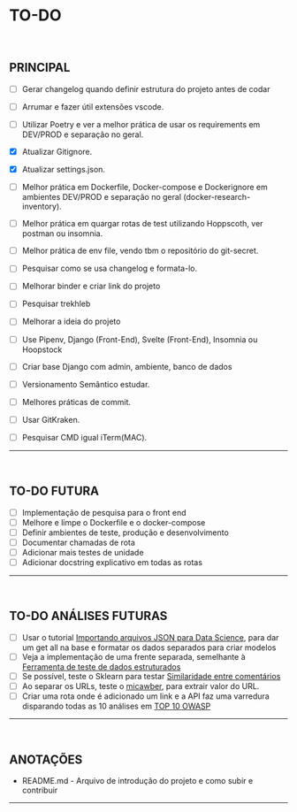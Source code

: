 # TO-DO 

&nbsp;

## PRINCIPAL

- [ ] Gerar changelog quando definir estrutura do projeto antes de codar
- [ ] Arrumar e fazer útil extensões vscode.

- [ ] Utilizar Poetry e ver a melhor prática de usar os requirements em DEV/PROD e separação no geral.
- [x] Atualizar Gitignore.
- [x] Atualizar settings.json.
- [ ] Melhor prática em Dockerfile, Docker-compose e Dockerignore em ambientes DEV/PROD e separação no geral (docker-research-inventory).
- [ ] Melhor prática em quargar rotas de test utilizando Hoppscoth, ver postman ou insomnia.
- [ ] Melhor prática de env file, vendo tbm o repositório do git-secret.
- [ ] Pesquisar como se usa changelog e formata-lo.
- [ ] Melhorar binder e criar link do projeto
- [ ] Pesquisar trekhleb
- [ ] Melhorar a ideia do projeto
- [ ] Use Pipenv, Django (Front-End), Svelte (Front-End), Insomnia ou Hoopstock
- [ ] Criar base Django com admin, ambiente, banco de dados

- [ ] Versionamento Semântico estudar.
- [ ] Melhores práticas de commit.
- [ ] Usar GitKraken.
- [ ] Pesquisar CMD igual iTerm(MAC).

***
&nbsp;

## TO-DO FUTURA

- [ ] Implementação de pesquisa para o front end
- [ ] Melhore e limpe o Dockerfile e o docker-compose
- [ ] Definir ambientes de teste, produção e desenvolvimento
- [ ] Documentar chamadas de rota
- [ ] Adicionar mais testes de unidade
- [ ] Adicionar docstring explicativo em todas as rotas

***
&nbsp;

## TO-DO ANÁLISES FUTURAS

- [ ] Usar o tutorial [Importando arquivos JSON para Data Science](https://towardsdatascience.com/lots-of-json-29873d3abfdf), para dar um get all na base e formatar os dados separados para criar modelos
- [ ] Veja a implementação de uma frente separada, semelhante à [Ferramenta de teste de dados estruturados](https://search.google.com/structured-data/testing-tool)
- [ ] Se possível, teste o Sklearn para testar [Similaridade entre comentários](https://medium.com/@octaviofisica/similaridade-entre-coment%C3%A1rios-20d1812b6dc4)
- [ ] Ao separar os URLs, teste o [micawber](https://github.com/coleifer/micawber), para extrair valor do URL.
- [ ] Criar uma rota onde é adicionado um link e a API faz uma varredura disparando todas as 10 análises em [TOP 10 OWASP](https://owasp.org/www-project-top-ten/)

***
&nbsp;

## ANOTAÇÕES

- README.md - Arquivo de introdução do projeto e como subir e contribuir

***
